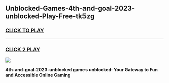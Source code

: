
## Unblocked-Games-4th-and-goal-2023-unblocked-Play-Free-tk5zg
<h3>
<a href="https://premium76.site?title=4th-and-goal-2023-unblocked&ref=12A">CLICK TO PLAY</a></h3>
<hr>

<h3>
<a href="https://premium76.site?title=4th-and-goal-2023-unblocked&ref=12A">CLICK 2 PLAY</a>
  
</h3>

<a href="https://premium76.site?title=4th-and-goal-2023-unblocked&ref=12A"><img src="https://clearcache.store/games.png"></a>


**4th-and-goal-2023-unblocked games unblocked: Your Gateway to Fun and Accessible Online Gaming**
